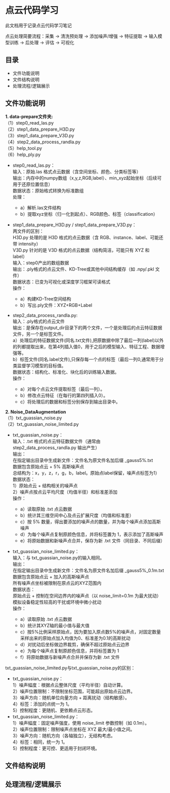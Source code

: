 # 点云代码学习
此文档用于记录点云代码学习笔记

点云处理简要流程：采集 → 清洗预处理 → 添加噪声/增强 → 特征提取 → 输入模型训练 → 后处理 → 评估 → 可视化


## 目录
 - 文件功能说明
 - 文件结构说明
 - 处理流程/逻辑展示



 
## 文件功能说明  
 **1. data-prepare文件夹:**  
 （1）step0_read_las.py  
 （2）step1_data_prepare_H3D.py  
 （3）step1_data_prepare_V3D.py  
 （4）step2_data_process_randla.py  
 （5）help_tool.py  
 （6）help_ply.py
 
 - step0_read_las.py：  
 输入：原始.las 格式点云数据（含空间坐标、颜色、分类标签等）   
 输出：内存中的numpy数组（x,y,z,RGB,label）、min_xyz起始坐标（后续可用于还原位置信息）  
数据状态：原始格式转换为标准数组  
 处理：  
    - a）解析.las文件结构      
    - b）提取xyz坐标（归一化到起点）、RGB颜色、标签（classification）

 - step1_data_prepare_H3D.py / step1_data_prepare_V3D.py：  
 两文件的区别：  
 H3D.py 处理的是 H3D 格式的点云数据（含 RGB、instance、label、可能还带 intensity）  
 V3D.py 针对的是 V3D 格式的点云数据（结构简洁，可能只有 XYZ 和 label）  
 输入：step0产出的数组数据  
 输出：.ply格式的点云文件、KD-Tree或其他中间结构缓存（如 .npy/.pkl 文件）  
 数据状态：已变为可视化或深度学习框架可读格式  
 操作：  
    - a）构建KD-Tree空间结构  
    - b）写出.ply文件：XYZ+RGB+Label  

 - step2_data_process_randla.py:  
 输入：.ply格式的点云文件  
 输出：是保存在output_dir目录下的两个文件，一个是处理后的点云特征数据文件，另一个是标签文件。  
 a）处理后的特征数据文件(同名.txt文件),把原数据中除了最后一列(label)以外的列都提取出来，在第4列插入值0，用于之后的模型输入、特征工程、数据增强等。  
 b）标签文件(同名.label文件),只保存每一个点的标签（最后一列0,通常用于分类监督学习模型的目标值。  
 数据状态：结构化、标准化、块化后的训练输入数据。  
 操作：  
    - a）对每个点云文件提取标签（最后一列）。  
    - b）修改点云特征（在每行的第四列插入0）。  
    - c）将处理后的数据和标签分别保存到输出目录中。


 **2. Noise_DataAugmentation**  
 （1）txt_guassian_noise.py  
 （2）txt_guassian_noise_limited.py


 - txt_guassian_noise.py：  
 输入：.txt 格式的点云特征数据文件（通常由 step2_data_process_randla.py 输出产生）  
 输出：  
 在指定输出目录中生成新文件：文件名为原文件名加后缀 _gauss5%.txt  
 数据包含原始点云 + 5% 高斯噪声点  
 总结构为：x，y，z，r，g，b，label。原始点label保留，噪声点标签为1）    
 数据状态：  
 1）原始点云 + 结构相关的噪声点  
 2）噪声点按点云平均尺度（均值半径）和标准差添加  
 操作：  
   - a）读取原始 .txt 点云数据  
   - b）统计其三维空间中心及点云扩展尺度（均值和标准差）  
   - c）按 5% 数量，得出要添加的噪声点的数量，并为每个噪声点添加高斯噪声  
   - d）为每个噪声点复制原颜色信息，并将标签置为 1，表示添加了高斯噪声  
   - e）将原始数据和新噪声点合并，保存为新 .txt 文件（同目录、不同后缀）




 - txt_guassian_noise_limited.py：  
 输入：与 txt_guassian_noise.py的输入相同。   
 输出：  
 在指定输出目录中生成新文件：文件名为原文件名加后缀 _gauss5%_0.1m.txt  
 数据包含原始点云 + 加入的高斯噪声点  
 所有噪声点坐标被限制在原点云的XYZ范围内  
 数据状态：  
 原始点云 + 控制在空间边界内的噪声点（以 noise_limit=0.1m 为最大扰动）  
 模拟设备稳定性较高的干扰或环境中微小扰动  
 操作：  
   - a）读取原始 .txt 点云数据  
   - b）统计其XYZ轴的最小值与最大值  
   - c）按5%比例采样原始点，因为要加入原点数5%的噪声点，对固定数量采样出来的原始点加入均值为0、标准差为0.1的高斯扰动  
   - d）对扰动后坐标做边界裁剪，确保不超过原始点云边界  
   - e）为每个噪声点复制原颜色信息，并将标签置为 1  
   - f）将原始数据与新噪声点合并并保存为新 .txt 文件

 txt_guassian_noise_limited.py与txt_guassian_noise.py的区别：  
   - txt_guassian_noise.py：  
   1）噪声幅度：根据点云整体尺度（平均半径）自动计算。  
   2）噪声位置限制：不限制坐标范围，可能超出原始点云边界。  
   3）噪声方向：随机单位向量方向 + 距离扰动（结构敏感）。  
   4）标签：添加的点统一为 1。  
   5）控制程度：更随机、更依赖点云形态。  
   - txt_guassian_noise_limited.py：  
   1）噪声幅度：固定噪声强度，使用 noise_limit 参数控制（如 0.1m）。  
   2）噪声位置限制：限制噪声点坐标在 XYZ 最大/最小值之间。  
   3）噪声方向：随机方向（各轴独立），无结构考虑。  
   4）标签：相同，统一为 1。  
   5）控制程度：更可控、更适用于封闭环境。  



 ## 文件结构说明  


 ## 处理流程/逻辑展示
 
